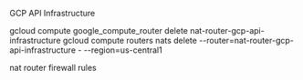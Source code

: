 GCP API Infrastructure

gcloud compute google_compute_router delete nat-router-gcp-api-infrastructure
gcloud compute routers nats delete --router=nat-router-gcp-api-infrastructure - --region=us-central1

nat router
firewall rules